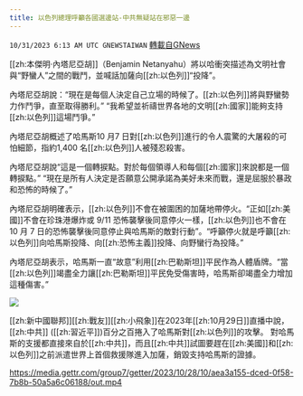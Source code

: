 ```yaml
---
title: 以色列總理呼籲各國選邊站-中共無疑站在邪惡一邊
---
```

`10/31/2023 6:13 AM UTC GNEWSTAIWAN` [轉載自GNews](https://gnews.org/articles/1902354)



[[zh:本傑明·內塔尼亞胡]]（Benjamin Netanyahu）將以哈衝突描述為文明社會與“野蠻人”之間的戰鬥，並喊話加薩向[[zh:以色列]]“投降”。  

內塔尼亞胡說：“現在是每個人決定自己立場的時候了。[[zh:以色列]]將與野蠻勢力作鬥爭，直至取得勝利。”  “我希望並祈禱世界各地的文明[[zh:國家]]能夠支持[[zh:以色列]]這場鬥爭。”

  

內塔尼亞胡概述了哈馬斯10 月7 日對[[zh:以色列]]進行的令人震驚的大屠殺的可怕細節，指約1,400 名[[zh:以色列]]人被殘忍殺害。

  

內塔尼亞胡說“這是一個轉捩點。對於每個領導人和每個[[zh:國家]]來說都是一個轉捩點。” “現在是所有人決定是否願意公開承諾為美好未來而戰，還是屈服於暴政和恐怖的時候了。”

  

內塔尼亞胡明確表示，[[zh:以色列]]不會在被圍困的加薩地帶停火。“正如[[zh:美國]]不會在珍珠港爆炸或 9/11 恐怖襲擊後同意停火一樣，[[zh:以色列]]也不會在 10 月 7 日的恐怖襲擊後同意停止與哈馬斯的敵對行動”。“呼籲停火就是呼籲[[zh:以色列]]向哈馬斯投降、向[[zh:恐怖主義]]投降、向野蠻行為投降。”

  

內塔尼亞胡表示，哈馬斯一直“故意”利用[[zh:巴勒斯坦]]平民作為人體盾牌。“當[[zh:以色列]]竭盡全力讓[[zh:巴勒斯坦]]平民免受傷害時，哈馬斯卻竭盡全力增加這種傷害。” 


![](ipfs://QmTKPc3HPE5uiFWHs7CmvAuG7en4MGZD63rSYHJc799dZ2?.png)

  

[[zh:新中國聯邦]][[zh:戰友]][[zh:小飛象]]在2023年[[zh:10月29日]]直播中說，[[zh:中共]] ([[zh:習近平]])百分之百捲入了哈馬斯對[[zh:以色列]]的攻擊。 對哈馬斯的支援都直接來自於[[zh:中共]]，而且[[zh:中共]]試圖要趕在[[zh:美國]]和[[zh:以色列]]之前派遣世界上首個救援隊進入加薩，銷毀支持哈馬斯的證據。

https://media.gettr.com/group7/getter/2023/10/28/10/aea3a155-dced-0f58-7b8b-50a5a6c06188/out.mp4



